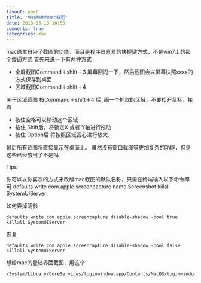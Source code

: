 ```yaml
---
layout: post
title: "牛B哄哄的Mac截图"
date: 2013-05-10 10:50
comments: true
categories: mac
---
```

mac原生自带了截图的功能，而且是程序员喜爱的快捷键方式，不是win7上的那个傻逼方式
首先来说一下有两种方式

* 全屏截图Command＋shift＋3 屏幕回闪一下，然后截图会以屏幕快照xxxx的方式保存到桌面
* 区域截图Command＋shift＋4

关于区域截图
按Command＋shift＋4 后 ,画一个抓取的区域，不要松开鼠标，接着

* 按住空格可以移动这个区域
* 按住 Shift后，将锁定X 或者 Y轴进行拖动
* 按住 Option后 将按照区域圆心进行放大.

最后所有截图将直接显示在桌面上。
虽然没有窗口截图等更加复杂的功能，但是这些已经够用了不是吗

Tips

你可以以你喜欢的方式来改版mac截图的默认名称，只需在终端输入以下命令即可
    defaults write com.apple.screencapture name Screenshot
    killall SystemUIServer

如何弄掉阴影

    defaults write com.apple.screencapture disable-shadow -bool true
    killall SystemUIServer

恢复

    defaults write com.apple.screencapture disable-shadow -bool false
    killall SystemUIServer

想给mac的登陆界面截图，用这个

    /System/Library/CoreServices/loginwindow.app/Contents/MacOS/loginwindow

